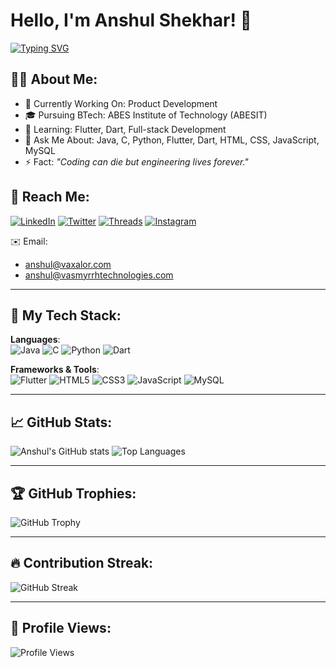 # Hello, I'm Anshul Shekhar! 👋
[![Typing SVG](https://readme-typing-svg.demolab.com?font=Fira+Code&size=24&pause=1000&color=F70000&center=true&vCenter=true&width=435&lines=Passionate+Engineer;Full-Stack+Developer;AI+Tech+Explorer)](https://git.io/typing-svg)

## 👨‍💻 About Me:
- 🔭 Currently Working On: Product Development
- 🎓 Pursuing BTech: ABES Institute of Technology (ABESIT)
- 🌱 Learning: Flutter, Dart, Full-stack Development
- 💬 Ask Me About: Java, C, Python, Flutter, Dart, HTML, CSS, JavaScript, MySQL
- ⚡ Fact: *"Coding can die but engineering lives forever."*

## 📧 Reach Me:
[![LinkedIn](https://img.shields.io/badge/LinkedIn-blue?style=for-the-badge&logo=linkedin)](https://www.linkedin.com/in/anshul-shekhar-/)
[![Twitter](https://img.shields.io/badge/X-black?style=for-the-badge&logo=twitter)](https://x.com/anshul__shekhar)
[![Threads](https://img.shields.io/badge/Threads-black?style=for-the-badge&logo=threads)](https://www.threads.com/@anshul_shekhar_)
[![Instagram](https://img.shields.io/badge/Instagram-purple?style=for-the-badge&logo=instagram)](https://www.instagram.com/anshul_shekhar_/)

✉️ Email:  
- anshul@vaxalor.com  
- anshul@vasmyrrhtechnologies.com  

---

## 🚀 My Tech Stack:
**Languages**:  
![Java](https://img.shields.io/badge/Java-%23ED8B00?style=for-the-badge&logo=java&logoColor=white)
![C](https://img.shields.io/badge/C-00599C?style=for-the-badge&logo=c&logoColor=white)
![Python](https://img.shields.io/badge/Python-3670A0?style=for-the-badge&logo=python&logoColor=ffdd54)
![Dart](https://img.shields.io/badge/Dart-0175C2?style=for-the-badge&logo=dart&logoColor=white)

**Frameworks & Tools**:  
![Flutter](https://img.shields.io/badge/Flutter-02569B?style=for-the-badge&logo=flutter&logoColor=white)
![HTML5](https://img.shields.io/badge/HTML5-E34F26?style=for-the-badge&logo=html5&logoColor=white)
![CSS3](https://img.shields.io/badge/CSS3-1572B6?style=for-the-badge&logo=css3&logoColor=white)
![JavaScript](https://img.shields.io/badge/JavaScript-F7DF1E?style=for-the-badge&logo=javascript&logoColor=black)
![MySQL](https://img.shields.io/badge/MySQL-00000F?style=for-the-badge&logo=mysql&logoColor=white)

---

## 📈 GitHub Stats:
![Anshul's GitHub stats](https://github-readme-stats.vercel.app/api?username=yourgithubusername&show_icons=true&theme=radical)
![Top Languages](https://github-readme-stats.vercel.app/api/top-langs/?username=yourgithubusername&layout=compact&theme=radical)

---

## 🏆 GitHub Trophies:
![GitHub Trophy](https://github-profile-trophy.vercel.app/?username=yourgithubusername&theme=radical)

---

## 🔥 Contribution Streak:
![GitHub Streak](https://streak-stats.demolab.com?user=yourgithubusername&theme=radical)

---

## 👀 Profile Views:
![Profile Views](https://komarev.com/ghpvc/?username=yourgithubusername&label=Profile%20views&color=0e75b6&style=flat)

